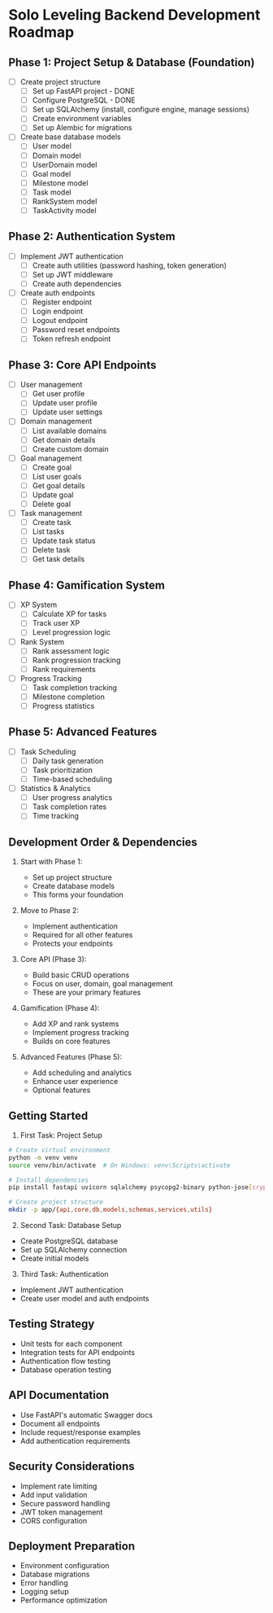 # Solo Leveling Backend Development Roadmap

## Phase 1: Project Setup & Database (Foundation)
- [ ] Create project structure 
  - [ ] Set up FastAPI project - DONE
  - [ ] Configure PostgreSQL - DONE 
  - [ ] Set up SQLAlchemy (install, configure engine, manage sessions)
  - [ ] Create environment variables
  - [ ] Set up Alembic for migrations

- [ ] Create base database models
  - [ ] User model
  - [ ] Domain model
  - [ ] UserDomain model
  - [ ] Goal model
  - [ ] Milestone model
  - [ ] Task model
  - [ ] RankSystem model
  - [ ] TaskActivity model

## Phase 2: Authentication System
- [ ] Implement JWT authentication
  - [ ] Create auth utilities (password hashing, token generation)
  - [ ] Set up JWT middleware
  - [ ] Create auth dependencies

- [ ] Create auth endpoints
  - [ ] Register endpoint
  - [ ] Login endpoint
  - [ ] Logout endpoint
  - [ ] Password reset endpoints
  - [ ] Token refresh endpoint

## Phase 3: Core API Endpoints
- [ ] User management
  - [ ] Get user profile
  - [ ] Update user profile
  - [ ] Update user settings

- [ ] Domain management
  - [ ] List available domains
  - [ ] Get domain details
  - [ ] Create custom domain

- [ ] Goal management
  - [ ] Create goal
  - [ ] List user goals
  - [ ] Get goal details
  - [ ] Update goal
  - [ ] Delete goal

- [ ] Task management
  - [ ] Create task
  - [ ] List tasks
  - [ ] Update task status
  - [ ] Delete task
  - [ ] Get task details

## Phase 4: Gamification System
- [ ] XP System
  - [ ] Calculate XP for tasks
  - [ ] Track user XP
  - [ ] Level progression logic

- [ ] Rank System
  - [ ] Rank assessment logic
  - [ ] Rank progression tracking
  - [ ] Rank requirements

- [ ] Progress Tracking
  - [ ] Task completion tracking
  - [ ] Milestone completion
  - [ ] Progress statistics

## Phase 5: Advanced Features
- [ ] Task Scheduling
  - [ ] Daily task generation
  - [ ] Task prioritization
  - [ ] Time-based scheduling

- [ ] Statistics & Analytics
  - [ ] User progress analytics
  - [ ] Task completion rates
  - [ ] Time tracking

## Development Order & Dependencies

1. Start with Phase 1:
   - Set up project structure
   - Create database models
   - This forms your foundation

2. Move to Phase 2:
   - Implement authentication
   - Required for all other features
   - Protects your endpoints

3. Core API (Phase 3):
   - Build basic CRUD operations
   - Focus on user, domain, goal management
   - These are your primary features

4. Gamification (Phase 4):
   - Add XP and rank systems
   - Implement progress tracking
   - Builds on core features

5. Advanced Features (Phase 5):
   - Add scheduling and analytics
   - Enhance user experience
   - Optional features

## Getting Started

1. First Task: Project Setup
```bash
# Create virtual environment
python -m venv venv
source venv/bin/activate  # On Windows: venv\Scripts\activate

# Install dependencies
pip install fastapi uvicorn sqlalchemy psycopg2-binary python-jose[cryptography] passlib[bcrypt] python-multipart alembic python-dotenv

# Create project structure
mkdir -p app/{api,core,db,models,schemas,services,utils}
```

2. Second Task: Database Setup
- Create PostgreSQL database
- Set up SQLAlchemy connection
- Create initial models

3. Third Task: Authentication
- Implement JWT authentication
- Create user model and auth endpoints

## Testing Strategy

- Unit tests for each component
- Integration tests for API endpoints
- Authentication flow testing
- Database operation testing

## API Documentation

- Use FastAPI's automatic Swagger docs
- Document all endpoints
- Include request/response examples
- Add authentication requirements

## Security Considerations

- Implement rate limiting
- Add input validation
- Secure password handling
- JWT token management
- CORS configuration

## Deployment Preparation

- Environment configuration
- Database migrations
- Error handling
- Logging setup
- Performance optimization 